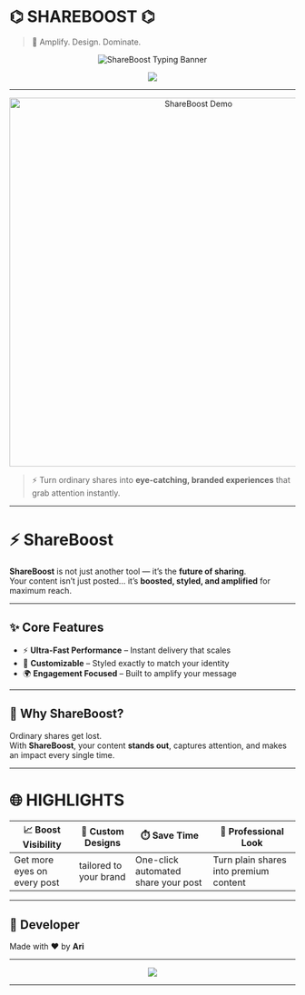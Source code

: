 
# ⌬ SHAREBOOST ⌬

> 🚀 Amplify. Design. Dominate.

<p align="center">
  <img src="https://readme-typing-svg.demolab.com?font=Orbitron&size=28&duration=2800&pause=1800&color=FF00FF&center=true&vCenter=true&width=750&lines=SHAREBOOST;Next-Level+Engagement;Boost+Your+Reach+%7C+Boost+Your+Impact" alt="ShareBoost Typing Banner"/>
</p>

<p align="center">
  <img src="https://capsule-render.vercel.app/api?type=waving&color=0:ff00ff,100:6100ff&height=150&section=footer&text=SHAREBOOST&fontSize=42&fontAlign=50&fontAlignY=40&animation=fadeIn&desc=Created+by:+Ari&descAlign=50&descAlignY=70&fontColor=ffffff" />
</p>

---

<p align="center">
  <img src="https://media.giphy.com/media/xT9IgzoKnwFNmISR8I/giphy.gif" width="650" alt="ShareBoost Demo"/>
</p>

> ⚡ Turn ordinary shares into **eye-catching, branded experiences** that grab attention instantly.  

---

# ⚡ ShareBoost

**ShareBoost** is not just another tool — it’s the **future of sharing**.  
Your content isn’t just posted… it’s **boosted, styled, and amplified** for maximum reach.  

---

## ✨ Core Features 
- ⚡ **Ultra-Fast Performance** – Instant delivery that scales  
- 🔧 **Customizable** – Styled exactly to match your identity  
- 🌍 **Engagement Focused** – Built to amplify your message  

---

## 🌌 Why ShareBoost?

Ordinary shares get lost.  
With **ShareBoost**, your content **stands out**, captures attention, and makes an impact every single time.  

---

# 🌐 HIGHLIGHTS

 
<div align="center">

| 📈 Boost Visibility | 🎨 Custom Designs | ⏱️ Save Time | 💎 Professional Look |
|---------------------|------------------|--------------|-----------------------|
| Get more eyes on every post | tailored to your brand | One-click automated share your post | Turn plain shares into premium content |

</div>

---

## 👑 Developer

Made with ❤️ by **Ari**

---

<p align="center">
  <img src="https://capsule-render.vercel.app/api?type=rect&color=0:ff00ff,100:6100ff&height=100&section=footer&text=SHAREBOOST&fontSize=30&fontAlign=50&fontAlignY=60&animation=scaleIn&fontColor=ffffff" />
</p>


---
